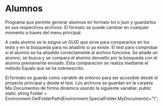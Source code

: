 # Alumnos

Programa que permite generar alumnos en formato txt o json y guardarlos en sus respectivos archivos. El formato se puede cambiar en cualquier momento a traves del menu principal.

A cada alumno se le asigna un GUID que sirve para compararlos en los tests y en la búsqueda para no añadirlo si ya existe.
El test para comprobar si el alumno se ha añadido correctamente al archivo funciona.
Se añade un alumno, se busca y se compara el alumno devuelto por la búsqueda con el alumno previamente enviado. Esta comparación se realiza mediante el método Equals que se ha sobreescrito.

El formato se guarda como variable de entorno para ser accesible desde el proyecto principal y desde el test.
Los archivos se guardan en la carpeta Mis Documentos de forma dinámica usando la siguiente variable:
public static string Folder = Environment.GetFolderPath(Environment.SpecialFolder.MyDocuments)+"\\";